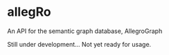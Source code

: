 # allegRo
An API for the semantic graph database, AllegroGraph

Still under development... Not yet ready for usage.


